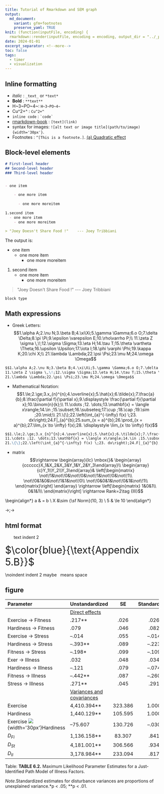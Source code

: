```yaml
---
title: Tutorial of Rmarkdown and SEM graph
output:
  md_document:
    variant: gfm+footnotes
    preserve_yaml: TRUE
knit: (function(inputFile, encoding) {
  rmarkdown::render(inputFile, encoding = encoding, output_dir = "../_posts") })
date: 2024-01-01
excerpt_separator: <!--more-->
toc: false
tags:
  - timer
  - visualization
---
```

## Inline formatting

- _italic_ :  `_text_` or `*text*`
- **Bold** : `**text**`
- H~3~PO~4~:  `H~3~PO~4~`
- Cu^2+^ : `Cu^2+^`
- `inline code` :  `` `code` ``
- [rmarkdown-book](https://bookdown.org/yihui/rmarkdown/) : `[text](link)`
- syntax for images: `![alt text or image title](path/to/image){width='30px'}`. 
- Footnotes : `^[This is a footnote.]`.
<span style="text-decoration:underline">(a) Quadratic effect</span> 

## Block-level elements

```markdown
# First-level header
## Second-level header
### Third-level header
```

```markdown

- one item

    - one more item
    
      - one more moreitem
      
1.second item
  - one more item
    - one more moreitem
        
> "Joey Doesn't Share Food !"    --- Joey Tribbiani
```

The output is:

- one item
    - one more item
      - one more moreitem
      
1. second item
    - one more item
        - one more moreitem
        
> "Joey Doesn't Share Food !"    --- Joey Tribbiani

    block type

## Math expressions

- Greek Letters: $$1.\alpha A;2.\nu N;3.\beta B;4.\xi\Xi;5.\gamma \Gamma;6.o O;7.\delta \Delta;8.\pi \Pi;9.\epsilon \varepsilon E;10.\rho\varrho P;\\
11.\zeta Z \sigma \,\!;12.\sigma \Sigma;13.\eta H;14.\tau T;15.\theta \vartheta \Theta;16.\upsilon \Upsilon;17.\iota I;18.\phi \varphi \Phi;19.\kappa K;20.\chi X;\\
21.\lambda \Lambda;22.\psi \Psi;23.\mu M;24.\omega \Omega$$

```markdown
$$1.\alpha A;2.\nu N;3.\beta B;4.\xi\Xi;5.\gamma \Gamma;6.o O;7.\delta \Delta;8.\pi \Pi;9.\epsilon \varepsilon E;10.\rho\varrho P;\\
11.\zeta Z \sigma \,\!;12.\sigma \Sigma;13.\eta H;14.\tau T;15.\theta \vartheta \Theta;16.\upsilon \Upsilon;17.\iota I;18.\phi \varphi \Phi;19.\kappa K;20.\chi X;\\
21.\lambda \Lambda;22.\psi \Psi;23.\mu M;24.\omega \Omega$$
```

- Mathematical Notation: $$1.\le;2.\ge;3.x_{n}^{n};4.\overline{x};5.\hat{x};6.\tilde{x};7.\frac{a}{b};8.\frac{\partial f}{\partial x};9.\displaystyle \frac{\partial f}{\partial x};10.\binom{n}{k};\\
11.\cdots ;12. \dots;13.\mathbf{x} = \langle x\rangle;14.\in ;15.\subset;16.\subseteq;17.\cup ;18.\cap ;19.\sim ;20.\mid;\\
21.\{\};22.\left(\int_{a}^{-\infty} f(x) \;23. dx\right);24.F|_{a}^{b};25.sum_{x = a}^{b};26.\prod_{x = a}^{b};27.\lim_{x \to \infty} f(x);28. \displaystyle \lim_{x \to \infty} f(x)$$


```markdown
$$1.\le;2.\ge;3.x_{n}^{n};4.\overline{x};5.\hat{x};6.\tilde{x};7.\frac{a}{b};8.\frac{\partial f}{\partial x};9.\displaystyle \frac{\partial f}{\partial x};10.\binom{n}{k};\\
11.\cdots ;12. \dots;13.\mathbf{x} = \langle x\rangle;14.\in ;15.\subset;16.\subseteq;17.\cup ;18.\cap ;19.\sim ;20.\mid;\\
21.\{\};22.\left(\int_{a}^{-\infty} f(x) \;23. dx\right);24.F|_{a}^{b};25.sum_{x = a}^{b};26.\prod_{x = a}^{b};27.\lim_{x \to \infty} f(x);28. \displaystyle \lim_{x \to \infty} f(x)$$

```
- matrix
$$\rightarrow
\begin{array}{lc}
\mbox{}&
\begin{array}{cccccc}X_1&X_2&X_3&Y_1&Y_2&Y_3\end{array}\\
\begin{array}{c}Y_1\\Y_2\\Y_3\end{array}&
\left[\begin{matrix}
\not\!1&\not\!0&\not\!0&\not\!1&\not\!0&\not\!1\\
\not\!0&1&0&\not\!1&1&\not\!0\\
\not\!0&0&1&\not\!0&1&\not\!1\\
\end{matrix}\right]
\end{array}
\rightarrow
\left[\begin{matrix}
1&0&1\\
0&1&1\\
\end{matrix}\right]
\rightarrow
Rank=2\tag {III}$$

\begin{align*}
a & = b \\
X &\sim {\sf Norm}(10, 3) \\
5 & \le 10
\end{align*}

$\rightarrow;\rightarrow$

## html format
<p style="text-indent:2em"> text indent 2 </p>

<font size="6">$\color{blue}{\text{Appendix 5.B}}$</font>

\noindent  indent 2 maybe 
&nbsp; means space

## figure





| Parameter          |Unstandardized| SE |  Standardized  | 
|:-------------------|-------------|:---:|:--------------:|
|                    | <span style="text-decoration:underline">Direct effects</span>|||
|Exercise → Fitness  |     .217** | .026 |  .026|
|Hardiness → Fitness |     .079   | .046 |  .082|
|Exercise → Stress   |    –.014   | .055 | –.014|
|Hardiness → Stress  |    –.393** | .089 | –.223|
|Fitness → Stress    |    –.198*  | .099 | –.109|
|Exer → Illness      |     .032   | .048 |  .034|
|Hardiness → Illness |    –.121   | .079 | –.074|
|Fitness → Illness   |    –.442** | .087 | –.260|
|Stress → Illness    |     .271** | .045 |  .291|
|                    |<span style="text-decoration:underline">Variances and covariances</span>|||
|Exercise            |4,410.394** |323.386|1.000|
|Hardiness           |1,440.129** |105.595|1.000|
|Exercise ![](bdunderarcarrow.png){width='30px'}Hardiness|–75.607 |130.726|–.030|
|$D_{Fi}$            |1,136.158** | 83.307| .841|
|$D_{St}$            |4,181.001** |306.566| .934|
|$D_{Il}$            |3,178.984** |233.094| .817|
Table:  **TABLE 6.2.** Maximum Likelihood Parameter Estimates for a Just-Identified Path Model of Illness Factors.

*Note*.Standardized estimates for disturbance variances are proportions of unexplained variance.\*p < .05; \*\*p < .01.

